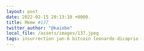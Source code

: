 ```yaml
---
layout: post
date: 2022-02-15 20:13:10 +0000.
title: Meme #137
twitter_author: "@kaiobe"
local_file: /assets/images/137.jpeg
tags: insurrection jan-6 bitcoin leonardo-dicaprio
---
```

